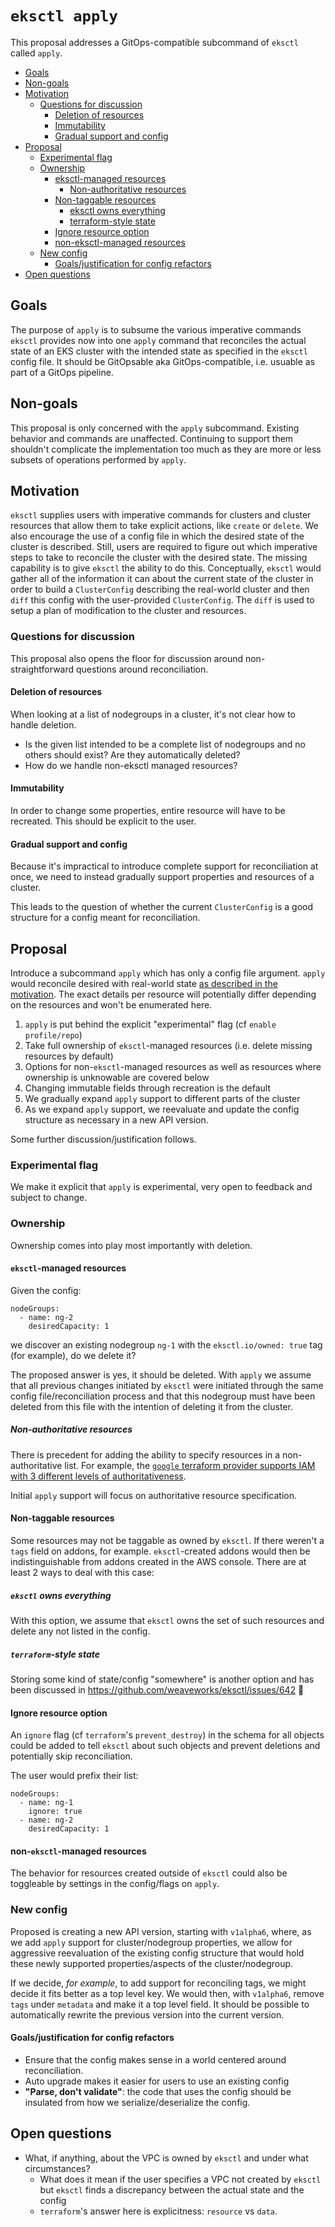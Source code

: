 # `eksctl apply`

This proposal addresses a GitOps-compatible subcommand of `eksctl` called
`apply`.

* [Goals](#goals)
* [Non-goals](#non-goals)
* [Motivation](#motivation)
   * [Questions for discussion](#questions-for-discussion)
      * [Deletion of resources](#deletion-of-resources)
      * [Immutability](#immutability)
      * [Gradual support and config](#gradual-support-and-config)
* [Proposal](#proposal)
   * [Experimental flag](#experimental-flag)
   * [Ownership](#ownership)
      * [eksctl-managed resources](#eksctl-managed-resources)
         * [Non-authoritative resources](#non-authoritative-resources)
      * [Non-taggable resources](#non-taggable-resources)
         * [eksctl owns everything](#eksctl-owns-everything)
         * [terraform-style state](#terraform-style-state)
      * [Ignore resource option](#ignore-resource-option)
      * [non-eksctl-managed resources](#non-eksctl-managed-resources)
   * [New config](#new-config)
      * [Goals/justification for config refactors](#goalsjustification-for-config-refactors)
* [Open questions](#open-questions)

## Goals

The purpose of `apply` is to subsume the various imperative commands
`eksctl` provides now into one `apply` command that reconciles the actual state
of an EKS cluster with the intended state as specified in the `eksctl` config file.
It should be GitOpsable aka GitOps-compatible, i.e. usuable as part of a GitOps
pipeline.

## Non-goals

This proposal is only concerned with the `apply` subcommand. Existing behavior
and commands are unaffected. Continuing to support them shouldn't complicate
the implementation too much as they are more or less subsets of
operations performed by `apply`.

## Motivation

`eksctl` supplies users with imperative commands for clusters and cluster
resources that allow them to take explicit actions, like `create` or `delete`.
We also encourage the use of a config file in which the desired state of the
cluster is described. Still, users are required to figure out which imperative
steps to take to reconcile the cluster with the desired state.
The missing capability is to give `eksctl` the ability to do this.
Conceptually, `eksctl` would gather all of the information it can about the
current state of the cluster in order to build a `ClusterConfig` describing
the real-world cluster and then `diff` this config with the user-provided
`ClusterConfig`. The `diff` is used to setup a plan of modification to the
cluster and resources.

### Questions for discussion

This proposal also opens the floor for discussion around non-straightforward
questions around reconciliation.

#### Deletion of resources

When looking at a list of nodegroups in a cluster, it's not clear how to handle
deletion.

-   Is the given list intended to be a complete list of nodegroups and
    no others should exist? Are they automatically deleted?
-   How do we handle non-eksctl managed resources?

#### Immutability

In order to change some properties, entire resource will have to be recreated.
This should be explicit to the user.

#### Gradual support and config

Because it's impractical to introduce complete support for reconciliation at
once, we need to instead gradually support properties and resources of a
cluster.

This leads to the question of whether the current `ClusterConfig` is a good
structure for a config meant for reconciliation.

## Proposal

Introduce a subcommand `apply` which has only a config file argument.
`apply` would reconcile desired with real-world state
[as described in the motivation](#motivation).
The exact details per resource will potentially differ depending on
the resources and won't be enumerated here.

1. `apply` is put behind the explicit "experimental" flag (cf `enable profile/repo`)
2. Take full ownership of `eksctl`-managed resources (i.e. delete missing resources by default)
3. Options for non-`eksctl`-managed resources as well as resources where
   ownership is unknowable are covered below
4. Changing immutable fields through recreation is the default
5. We gradually expand `apply` support to different parts of the cluster
6. As we expand `apply` support, we reevaluate and update the config structure as
   necessary in a new API version.

Some further discussion/justification follows.

### Experimental flag

We make it explicit that `apply` is experimental, very open to feedback and
subject to change.

### Ownership

Ownership comes into play most importantly with deletion.

#### `eksctl`-managed resources

Given the config:

```
nodeGroups:
  - name: ng-2
    desiredCapacity: 1
```

we discover an existing nodegroup `ng-1` with the `eksctl.io/owned: true` tag (for example),
do we delete it?

The proposed answer is yes, it should be deleted. With `apply` we assume that all
previous changes initiated by `eksctl` were initiated through the same config
file/reconciliation process and that this nodegroup must have been
deleted from this file with the intention of deleting it from the cluster.

##### Non-authoritative resources

There is precedent for adding the ability to specify resources in a
non-authoritative list. For example, the [`google` terraform provider supports IAM with 3 different levels of authoritativeness](
https://registry.terraform.io/providers/hashicorp/google/latest/docs/resources/storage_bucket_iam#google_storage_bucket_iam_policy#iam-policy-for-cloud-storage-bucket).

Initial `apply` support will focus on authoritative resource specification.

#### Non-taggable resources

Some resources may not be taggable as owned by `eksctl`.
If there weren't a `tags` field on addons, for example. `eksctl`-created
addons would then be indistinguishable from addons created in the AWS console.
There are at least 2 ways to deal with this case:

##### `eksctl` owns everything

With this option, we assume that `eksctl` owns the set of such resources and
delete any not listed in the config.

##### `terraform`-style state

Storing some kind of state/config "somewhere" is another option and has been discussed in
https://github.com/weaveworks/eksctl/issues/642

#### Ignore resource option

An `ignore` flag (cf `terraform`'s `prevent_destroy`) in the schema for all objects
could be added to tell `eksctl` about such objects and prevent deletions
and potentially skip reconciliation.

The user would prefix their list:

```
nodeGroups:
  - name: ng-1
    ignore: true
  - name: ng-2
    desiredCapacity: 1
```

#### non-`eksctl`-managed resources

The behavior for resources created outside of `eksctl` could also
be toggleable by settings in the config/flags on `apply`.

### New config

Proposed is creating a new API version, starting with `v1alpha6`, where, as we add
`apply` support for cluster/nodegroup properties, we allow for aggressive reevaluation
of the existing config structure that would hold these newly supported properties/aspects
of the cluster/nodegroup.

If we decide, _for example_, to add support for reconciling tags, we might
decide it fits better as a top level key. We would then, with `v1alpha6`, remove
`tags` under `metadata` and make it a top level field. It should be possible to
automatically rewrite the previous version into the current version.

#### Goals/justification for config refactors

-   Ensure that the config makes sense in a world centered around reconciliation.
-   Auto upgrade makes it easier for users to use an existing config
-   **"Parse, don't validate"**: the code that uses the config should be insulated from how we
    serialize/deserialize the config.

## Open questions

-   What, if anything, about the VPC is owned by `eksctl` and under what
    circumstances?
    -   What does it mean if
        the user specifies a VPC not created by `eksctl` but `eksctl` finds a
        discrepancy between the actual state and the config
    -   `terraform`'s answer here is explicitness: `resource` vs `data`.
